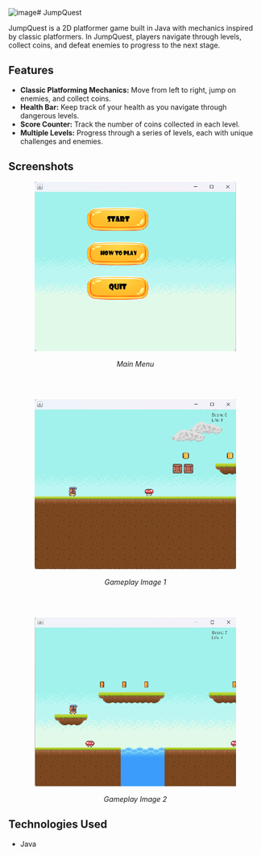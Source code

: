 ![image](https://github.com/user-attachments/assets/c99f30ff-8834-4a18-9716-a9939d49413c)# JumpQuest

JumpQuest is a 2D platformer game built in Java with mechanics inspired by classic platformers. In JumpQuest, players navigate through levels, collect coins, and defeat enemies to progress to the next stage.

## Features

- **Classic Platforming Mechanics:** Move from left to right, jump on enemies, and collect coins.
- **Health Bar:** Keep track of your health as you navigate through dangerous levels.
- **Score Counter:** Track the number of coins collected in each level.
- **Multiple Levels:** Progress through a series of levels, each with unique challenges and enemies.

## Screenshots

<p align="center">
  <img src="images/Menu Image.png" width="400" alt="Menu Screen">
</p>
<p align="center">
  <i>Main Menu</i>
</p>

<br>
<br>
<p align="center">
  <img src="images/Gameplay Image 1.png" width="400" alt="Gameplay Image 1">
</p>
<p align="center">
  <i>Gameplay Image 1</i>
</p>

<br>
<br>
<p align="center">
  <img src="images/Gameplay Image 2.png" width="400" alt="Gameplay Image 2">
</p>
<p align="center">
  <i>Gameplay Image 2</i>
</p>


## Technologies Used
* Java
